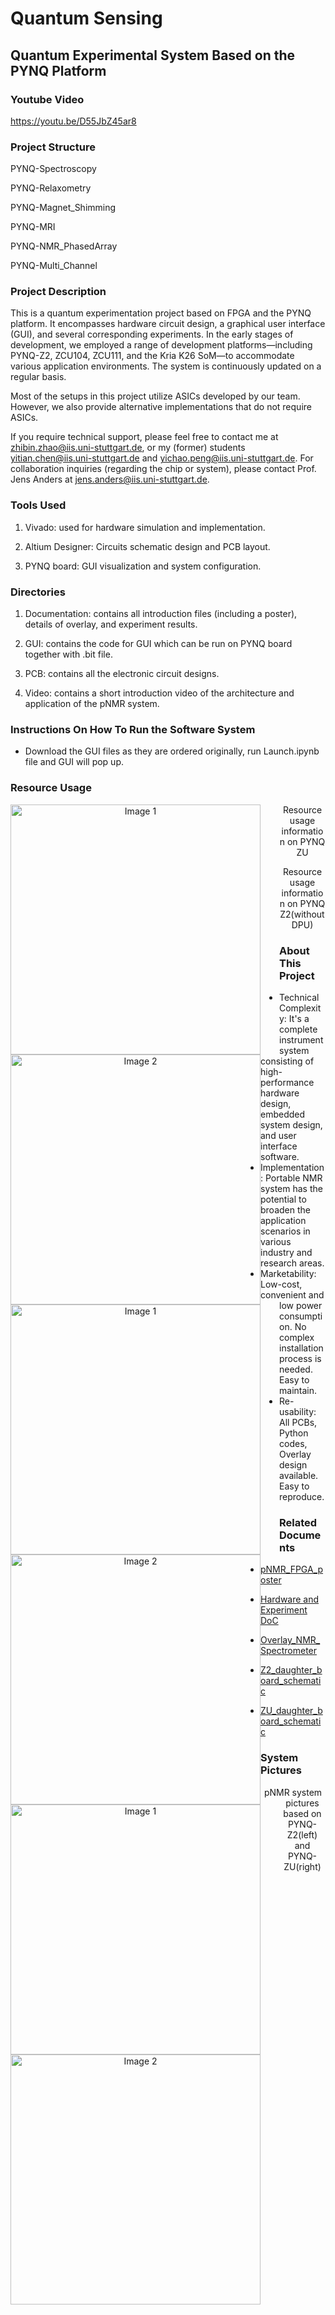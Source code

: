 # Quantum Sensing
## Quantum Experimental System Based on the PYNQ Platform

### Youtube Video

https://youtu.be/D55JbZ45ar8

### Project Structure

PYNQ-Spectroscopy

PYNQ-Relaxometry

PYNQ-Magnet_Shimming

PYNQ-MRI

PYNQ-NMR_PhasedArray

PYNQ-Multi_Channel

### Project Description 

This is a quantum experimentation project based on FPGA and the PYNQ platform. It encompasses hardware circuit design, a graphical user interface (GUI), and several corresponding experiments. In the early stages of development, we employed a range of development platforms—including PYNQ-Z2, ZCU104, ZCU111, and the Kria K26 SoM—to accommodate various application environments. The system is continuously updated on a regular basis.

Most of the setups in this project utilize ASICs developed by our team. However, we also provide alternative implementations that do not require ASICs.

If you require technical support, please feel free to contact me at [zhibin.zhao@iis.uni-stuttgart.de](mailto:zhibin.zhao@iis.uni-stuttgart.de), or my (former) students [yitian.chen@iis.uni-stuttgart.de](mailto:yitian.chen@iis.uni-stuttgart.de) and [yichao.peng@iis.uni-stuttgart.de](mailto:yichao.peng@iis.uni-stuttgart.de).
For collaboration inquiries (regarding the chip or system), please contact Prof. Jens Anders at [jens.anders@iis.uni-stuttgart.de](mailto:jens.anders@iis.uni-stuttgart.de).


### Tools Used 
1. Vivado: used for hardware simulation and implementation.

2. Altium Designer: Circuits schematic design and PCB layout.

3. PYNQ board: GUI visualization and system configuration.
### Directories
1. Documentation: contains all introduction files (including a poster), details of overlay, and experiment results.
   
2. GUI: contains the code for GUI which can be run on PYNQ board together with .bit file.
   
3. PCB: contains all  the electronic circuit designs.
   
4. Video: contains a short introduction video of the architecture and application of the pNMR system.
### Instructions On How To Run the Software System
- Download the GUI files as they are ordered originally, run Launch.ipynb file and GUI will pop up.

### Resource Usage
 
<div align=center>
    <img src="https://github.com/unizhibin/NMR-spectrometer/blob/main/AMD_Xilinx_Challenge_final/Documentation/Overlay%20Usage%20Percentage.PNG" width="400" alt="Image 1" style="float: left; margin-right: 30px;">
    <img src="https://github.com/unizhibin/NMR-spectrometer/blob/main/AMD_Xilinx_Challenge_final/Documentation/Overlay%20Usage.PNG" width="400" alt="Image 2" style="float: left;">
</div align=center>
<p align="center">Resource usage information on PYNQ ZU</p>

<div align=center>
    <img src="https://github.com/unizhibin/Xilinx_Open_Hardware_2023/blob/main/Documentation/FPGA%20Usage/PYNQ_Z2/Overlay%20Usage%20Percentage.PNG" width="400" alt="Image 1" style="float: left; margin-right: 30px;">
    <img src="https://github.com/unizhibin/Xilinx_Open_Hardware_2023/blob/main/Documentation/FPGA%20Usage/PYNQ_Z2/Overlay%20Usage.PNG" width="400" alt="Image 2" style="float: left;">
</div align=center>
<p align="center">Resource usage information on PYNQ Z2(without DPU)</p>

### About This Project
- Technical Complexity: It's a complete instrument system consisting of high-performance hardware design, embedded system design, and user interface software.
- Implementation: Portable NMR system has the potential to broaden the application scenarios in various industry and research areas.
- Marketability: Low-cost, convenient and low power consumption. No complex installation process is needed. Easy to maintain.
- Re-usability: All PCBs, Python codes, Overlay design available. Easy to reproduce.

### Related Documents
- [pNMR_FPGA_poster](https://github.com/unizhibin/Xilinx_Open_Hardware_2023/blob/main/Documentation/pNMR_FPGA_poster.pdf)

- [Hardware and Experiment DoC](https://github.com/unizhibin/Xilinx_Open_Hardware_2023/tree/main/Documentation/Hardware%20and%20Experiment%20DoC.pdf)

- [Overlay_NMR_Spectrometer](https://github.com/unizhibin/Xilinx_Open_Hardware_2023/blob/main/Documentation/Overlay_NMR_Spectrometer.pdf)

- [Z2_daughter_board_schematic](https://github.com/unizhibin/Xilinx_Open_Hardware_2023/blob/main/Documentation/Z2_daughter_board_schematic.pdf)

- [ZU_daughter_board_schematic](https://github.com/unizhibin/Xilinx_Open_Hardware_2023/blob/main/Documentation/ZU_daughter_board_schematic.pdf)

### System Pictures
<div align=center>
    <img src="https://github.com/unizhibin/Xilinx_Open_Hardware_2023/blob/main/Documentation/PYNQ%20Z2%20System.jpg" width="400" alt="Image 1" style="float: left; margin-right: 30px;">
    <img src="https://github.com/unizhibin/Xilinx_Open_Hardware_2023/blob/main/Documentation/PYNQ%20ZU%20System.jpg" width="400" alt="Image 2" style="float: left;">
</div align=center>
<p align="center">pNMR system pictures based on PYNQ-Z2(left) and PYNQ-ZU(right)</p>
